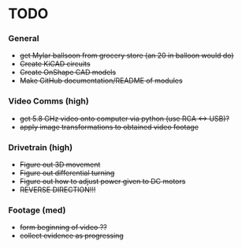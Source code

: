 # TODO

### General

-   ~~get Mylar ballsoon from grocery store (an 20 in balloon would do)~~
-   ~~Create KiCAD circuits~~
-   ~~Create OnShape CAD models~~
-   ~~Make GitHub documentation/README of modules~~

### Video Comms (high)

-   ~~get 5.8 GHz video onto computer via python (use RCA <-> USB)?~~
-   ~~apply image transformations to obtained video footage~~

### Drivetrain (high)

-   ~~Figure out 3D movement~~
-   ~~Figure out differential turning~~
-   ~~Figure out how to adjust power given to DC motors~~
-   ~~REVERSE DIRECTION!!!~~

### Footage (med)

-   ~~form beginning of video ??~~
-   ~~collect evidence as progressing~~
